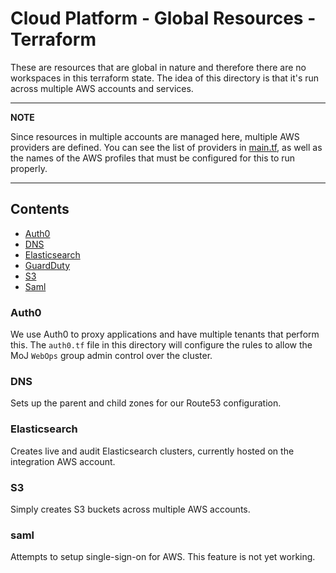 # Cloud Platform - Global Resources - Terraform

These are resources that are global in nature and therefore there are no workspaces in this terraform state. The idea of this directory is that it's run across multiple AWS accounts and services.

---
**NOTE**

Since resources in multiple accounts are managed here, multiple AWS providers are defined.
You can see the list of providers in [main.tf](main.tf#L10-L29), as well as the names of the AWS profiles that must be configured for this to run properly.

---

## Contents
- [Auth0](#auth0)
- [DNS](#dns)
- [Elasticsearch](#elasticsearch)
- [GuardDuty](https://github.com/ministryofjustice/cloud-platform-infrastructure/blob/master/terraform/global-resources/docs/GuardDutyREADME.md)
- [S3](#s3)
- [Saml](#saml)

### Auth0
We use Auth0 to proxy applications and have multiple tenants that perform this. The `auth0.tf` file in this directory will configure the rules to allow the MoJ `WebOps` group admin control over the cluster. 

### DNS
Sets up the parent and child zones for our Route53 configuration. 

### Elasticsearch
Creates live and audit Elasticsearch clusters, currently hosted on the integration AWS account. 

### S3
Simply creates S3 buckets across multiple AWS accounts. 

### saml
Attempts to setup single-sign-on for AWS. This feature is not yet working. 
